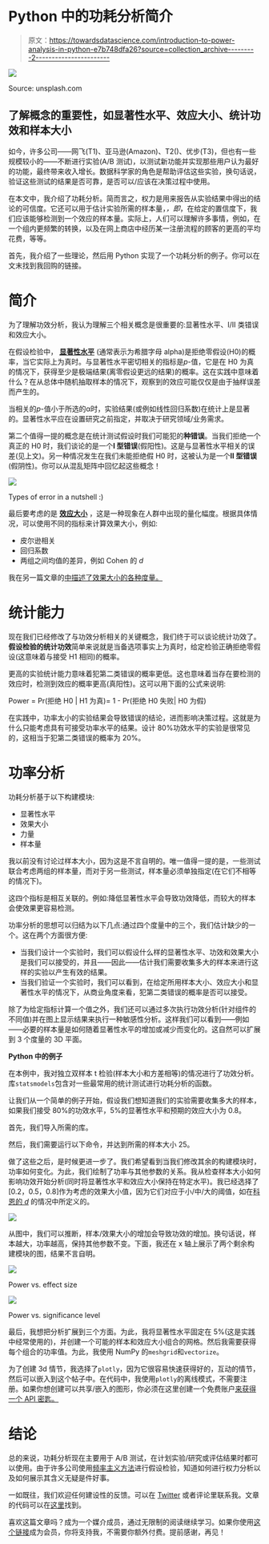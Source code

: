 # Python 中的功耗分析简介

> 原文：<https://towardsdatascience.com/introduction-to-power-analysis-in-python-e7b748dfa26?source=collection_archive---------2----------------------->

![](img/52ab8940d2449332df7d9b8f10bab1b5.png)

Source: unsplash.com

## 了解概念的重要性，如显著性水平、效应大小、统计功效和样本大小

如今，许多公司——网飞(T1)、亚马逊(Amazon)、T2()、优步(T3)，但也有一些规模较小的——不断进行实验(A/B 测试)，以测试新功能并实现那些用户认为最好的功能，最终带来收入增长。数据科学家的角色是帮助评估这些实验，换句话说，验证这些测试的结果是否可靠，是否可以/应该在决策过程中使用。

在本文中，我介绍了功耗分析。简而言之，权力是用来报告从实验结果中得出的结论的可信度。它还可以用于估计实验所需的样本量，*，即*，在给定的置信度下，我们应该能够检测到一个效应的样本量。实际上，人们可以理解许多事情，例如，在一个组内更频繁的转换，以及在网上商店中经历某一注册流程的顾客的更高的平均花费，等等。

首先，我介绍了一些理论，然后用 Python 实现了一个功耗分析的例子。你可以在文末找到我回购的链接。

# **简介**

为了理解功效分析，我认为理解三个相关概念是很重要的:显著性水平、I/II 类错误和效应大小。

在假设检验中， [**显著性水平**](https://en.wikipedia.org/wiki/Statistical_significance) (通常表示为希腊字母 alpha)是拒绝零假设(H0)的概率，当它实际上为真时。与显著性水平密切相关的指标是*p*-值，它是在 H0 为真的情况下，获得至少是极端结果(离零假设更远的结果)的概率。这在实践中意味着什么？在从总体中随机抽取样本的情况下，观察到的效应可能仅仅是由于抽样误差而产生的。

当相关的*p*-值小于所选的α时，实验结果(或例如线性回归系数)在统计上是显著的。显著性水平应在设置研究之前指定，并取决于研究领域/业务需求。

第二个值得一提的概念是在统计测试假设时我们可能犯的**种错误**。当我们拒绝一个真正的 H0 时，我们谈论的是一个**I 型错误**(假阳性)。这是与显著性水平相关的误差(见上文)。另一种情况发生在我们未能拒绝假 H0 时，这被认为是一个**II 型错误**(假阴性)。你可以从混乱矩阵中回忆起这些概念！

![](img/bd0fb0871e0c740a8d80838811bb6cf5.png)

Types of error in a nutshell :)

最后要考虑的是 [**效应大小**](https://en.wikipedia.org/wiki/Effect_size) ，这是一种现象在人群中出现的量化幅度。根据具体情况，可以使用不同的指标来计算效果大小，例如:

*   皮尔逊相关
*   回归系数
*   两组之间均值的差异，例如 Cohen 的 *d*

我在另一篇文章的[中描述了效果大小的各种度量。](/a-definitive-guide-to-effect-size-9bc93f00db86)

# **统计能力**

现在我们已经修改了与功效分析相关的关键概念，我们终于可以谈论统计功效了。**假设检验的统计功效**简单来说就是当备选项事实上为真时，给定检验正确拒绝零假设(这意味着与接受 H1 相同)的概率。

更高的实验统计能力意味着犯第二类错误的概率更低。这也意味着当存在要检测的效应时，检测到效应的概率更高(真阳性)。这可以用下面的公式来说明:

Power = Pr(拒绝 H0 | H1 为真)= 1 - Pr(拒绝 H0 失败| H0 为假)

在实践中，功率太小的实验结果会导致错误的结论，进而影响决策过程。这就是为什么只能考虑具有可接受功率水平的结果。设计 80%功效水平的实验是很常见的，这相当于犯第二类错误的概率为 20%。

# **功率分析**

功耗分析基于以下构建模块:

*   显著性水平
*   效果大小
*   力量
*   样本量

我以前没有讨论过样本大小，因为这是不言自明的。唯一值得一提的是，一些测试联合考虑两组的样本量，而对于另一些测试，样本量必须单独指定(在它们不相等的情况下)。

这四个指标是相互关联的。例如:降低显著性水平会导致功效降低，而较大的样本会使效果更容易检测。

功率分析的思想可以归结为以下几点:通过四个度量中的三个，我们估计缺少的一个。这在两个方面很方便:

*   当我们设计一个实验时，我们可以假设什么样的显著性水平、功效和效果大小是我们可以接受的，并且——因此——估计我们需要收集多大的样本来进行这样的实验以产生有效的结果。
*   当我们验证一个实验时，我们可以看到，在给定所用样本大小、效应大小和显著性水平的情况下，从商业角度来看，犯第二类错误的概率是否可以接受。

除了为给定指标计算一个值之外，我们还可以通过多次执行功效分析(针对组件的不同值)并在图上显示结果来执行一种敏感性分析。这样我们可以看到——例如——必要的样本量是如何随着显著性水平的增加或减少而变化的。这自然可以扩展到 3 个度量的 3D 平面。

**Python 中的例子**

在本例中，我对独立双样本 t 检验(样本大小和方差相等)的情况进行了功效分析。库`statsmodels`包含对一些最常用的统计测试进行功耗分析的函数。

让我们从一个简单的例子开始，假设我们想知道我们的实验需要收集多大的样本，如果我们接受 80%的功效水平，5%的显著性水平和预期的效应大小为 0.8。

首先，我们导入所需的库。

然后，我们需要运行以下命令，并达到所需的样本大小 25。

做了这些之后，是时候更进一步了。我们希望看到当我们修改其余的构建模块时，功率如何变化。为此，我们绘制了功率与其他参数的关系。我从检查样本大小如何影响功效开始分析(同时将显著性水平和效应大小保持在特定水平)。我已经选择了[0.2，0.5，0.8]作为考虑的效果大小值，因为它们对应于小/中/大的阈值，如在[科恩的 *d*](https://en.wikipedia.org/wiki/Effect_size#Cohen's_d) 的情况中所定义的。

![](img/b0fcd5c434c5b3c181bbe26a1ea1619f.png)

从图中，我们可以推断，样本/效果大小的增加会导致功效的增加。换句话说，样本越大，功率越高，保持其他参数不变。下面，我还在 x 轴上展示了两个剩余构建模块的图，结果不言自明。

![](img/7346dd68489bbb90b9f76076098cd05f.png)

Power vs. effect size

![](img/9873c0628a6bd6bdf60e8c0d17adf4e7.png)

Power vs. significance level

最后，我想把分析扩展到三个方面。为此，我将显著性水平固定在 5%(这是实践中经常使用的)，并创建一个可能的样本和效应大小组合的网格。然后我需要获得每个组合的功率值。为此，我使用 NumPy 的`meshgrid`和`vectorize`。

为了创建 3d 情节，我选择了`plotly`，因为它很容易快速获得好的，互动的情节，然后可以嵌入到这个帖子中。在代码中，我使用`plotly`的离线模式，不需要注册。如果你想创建可以共享/嵌入的图形，你必须在这里创建一个免费账户[来获得一个 API 密匙。](https://plot.ly/#/)

# 结论

总的来说，功耗分析现在主要用于 A/B 测试，在计划实验/研究或评估结果时都可以使用。由于许多公司使用[频率主义方法](https://en.wikipedia.org/wiki/Frequentist_inference)进行假设检验，知道如何进行权力分析以及如何展示其含义无疑是件好事。

一如既往，我们欢迎任何建设性的反馈。可以在 [Twitter](https://twitter.com/erykml1?source=post_page---------------------------) 或者评论里联系我。文章的代码可以在[这里](https://github.com/erykml/medium_articles/blob/master/Statistics/power_analysis.ipynb)找到。

喜欢这篇文章吗？成为一个媒介成员，通过无限制的阅读继续学习。如果你使用[这个链接](https://eryk-lewinson.medium.com/membership)成为会员，你将支持我，不需要你额外付费。提前感谢，再见！
